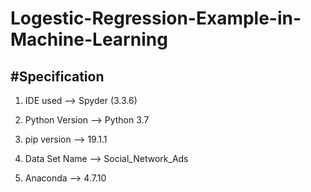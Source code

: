 # Logestic-Regression-Example-in-Machine-Learning

#Specification
-------------------------------------------------------------------------

1. IDE used --> Spyder (3.3.6)

2. Python Version --> Python 3.7

3. pip version --> 19.1.1
 
4. Data Set Name --> Social_Network_Ads

5. Anaconda --> 4.7.10
